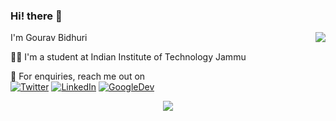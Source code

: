 ### Hi! there :wave:
<img align="right" src="https://komarev.com/ghpvc/?username=gourav1100&color=blue" />

 I'm Gourav Bidhuri 
 
 👨‍🎓 I'm a student at Indian Institute of Technology Jammu
 
 🤔 For enquiries, reach me out on <br /> [![Twitter][1.2]][1]  [![LinkedIn][2.2]][2] [![GoogleDev][3.2]][3]

<!-- Icons -->

[1.2]: https://img.icons8.com/color/50/000000/twitter--v2.png
[2.2]: https://img.icons8.com/fluency/50/000000/linkedin.png
[3.2]: https://img.icons8.com/color/50/000000/developer--v2.png

<!-- Links to your social media accounts -->

[1]: https:/https://twitter.com/GouravBidhuri1
[2]: https://www.linkedin.com/in/gourav-bidhuri-643229214/
[3]: https://g.dev/Gourav1100

<!-- end -->
<p align="center">
  <img src="https://github-readme-stats.vercel.app/api?username=Gourav1100&theme=graywhite&show_icons=true"/>
</p>
